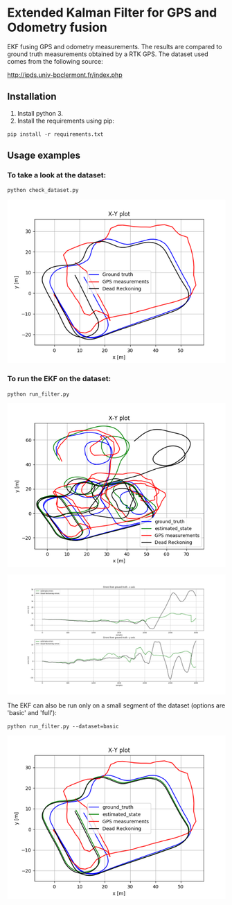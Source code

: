 # Extended Kalman Filter for GPS and Odometry fusion

EKF fusing GPS and odometry measurements. The results are compared to ground truth measurements obtained by a RTK GPS.
The dataset used comes from the following source:

http://ipds.univ-bpclermont.fr/index.php

## Installation

1. Install python 3.
2. Install the requirements using pip:
```
pip install -r requirements.txt
```
##

## Usage examples

### To take a look at the dataset:

```
python check_dataset.py
```

![Image: check dataset results](./check_dataset.png)


### To run the EKF on the dataset:

```
python run_filter.py
```

![Image: run filter results](./run_filter_results.png)

![Image: run filter errors](./run_filter_errors.png)

The EKF can also be run only on a small segment of the dataset (options are 'basic' and 'full'):

```
python run_filter.py --dataset=basic
```

![Image: run filter results basic](./run_filter_results_basic.png)


